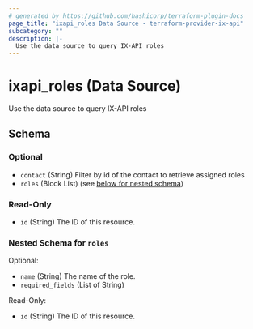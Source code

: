 ```yaml
---
# generated by https://github.com/hashicorp/terraform-plugin-docs
page_title: "ixapi_roles Data Source - terraform-provider-ix-api"
subcategory: ""
description: |-
  Use the data source to query IX-API roles
---
```


# ixapi_roles (Data Source)

Use the data source to query IX-API roles



<!-- schema generated by tfplugindocs -->
## Schema

### Optional

- `contact` (String) Filter by id of the contact to retrieve assigned roles
- `roles` (Block List) (see [below for nested schema](#nestedblock--roles))

### Read-Only

- `id` (String) The ID of this resource.

<a id="nestedblock--roles"></a>
### Nested Schema for `roles`

Optional:

- `name` (String) The name of the role.
- `required_fields` (List of String)

Read-Only:

- `id` (String) The ID of this resource.


